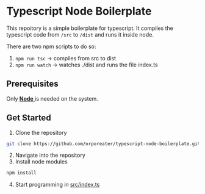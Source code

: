 # Typescript Node Boilerplate

This repoitory is a simple boilerplate for typescript. It compiles the typescript code from `/src` to `/dist` and runs it inside node.

There are two npm scripts to do so:

1. `npm run tsc` -> compiles from src to dist
2. `npm run watch` -> watches ./dist and runs the file index.ts

## Prerequisites

Only [**Node** ](https://nodejs.org/) is needed on the system.

## Get Started

1. Clone the repository

```bash
git clone https://github.com/orporeater/typescript-node-boilerplate.git
```

2. Navigate into the repository
3. Install node modules

```bash
npm install
```

4. Start programming in [src/index.ts](src\index.ts)
